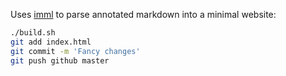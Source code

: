 Uses [imml](https://github.com/leoncvlt/imml) to parse annotated markdown into a
minimal website:
```bash
./build.sh
git add index.html
git commit -m 'Fancy changes'
git push github master
```
